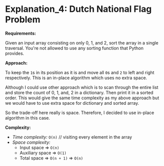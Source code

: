 # Explanation_4: Dutch National Flag Problem

**Requirements:**

Given an input array consisting on only 0, 1, and 2, sort the array in a single traversal. You're not allowed to use any sorting function that Python provides.



**Approach:**

To keep the `1`s in its position as it is and move all `0`s and `2` to left and right respectively. This is an in-place algorithm which uses no extra space.

Although I could use other approach which is to scan through the entire list and store the count of 0, 1, and, 2 in a dictionary. Then print it in a sorted order. This would give the same time complexity as my above approach but we would have to use extra space for dictionary and sorted array. 

So the trade-off here really is space. Therefore, I decided to use in-place algorithm in this case.



**Complexity:**

- *Time complexity:* `O(n)` // visiting every element in the array
- *Space complexity:*
  - Input space => `O(n)`
  - Auxiliary space => `O(1)`
  - Total space => `O(n + 1)` => `O(n)`

